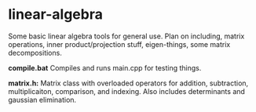 # linear-algebra

Some basic linear algebra tools for general use.  Plan on including, matrix operations, inner product/projection stuff, eigen-things, 
some matrix decompositions.  

**compile.bat** Compiles and runs main.cpp for testing things.

**matrix.h:** Matrix class with overloaded operators for addition, subtraction, multiplicaiton, comparison, and indexing. Also includes determinants and gaussian elimination. 
